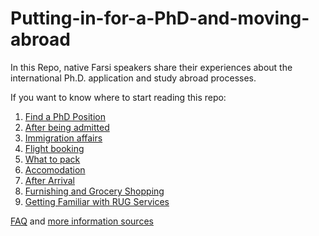 # Putting-in-for-a-PhD-and-moving-abroad
In this Repo, native Farsi speakers share their experiences about the international Ph.D. application and study abroad processes.

If you want to know where to start reading this repo:
1. [Find a PhD Position](./Find%20a%20PhD%20Position.md)
2. [After being admitted](./After%20being%20admitted.md)
3. [Immigration affairs](./Immigration%20affairs.md)
4. [Flight booking](./Flight%20booking.md)
5. [What to pack](./What%20to%20pack.md)
6. [Accomodation](./Accomodation.md)
7. [After Arrival](./After%20Arrival.md)
8. [Furnishing and Grocery Shopping](./Furnishing%20and%20Grocery%20Shopping.md)
9. [Getting Familiar with RUG Services](./Getting%20Familiar%20with%20RUG%20Services.md)


[FAQ](./FAQ.md) and [more information sources](./More%20Information%20Sources.md)
